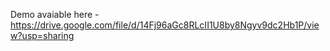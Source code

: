 Demo avaiable here - https://drive.google.com/file/d/14Fj96aGc8RLcII1U8by8Ngyv9dc2Hb1P/view?usp=sharing
